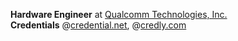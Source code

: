 **Hardware Engineer** at [Qualcomm Technologies, Inc.](https://www.qualcomm.com/)  
**Credentials** @[credential.net](https://www.credential.net/profile/shashankvm133/wallet), @[credly.com](https://www.credly.com/users/shashank-v-m)  




